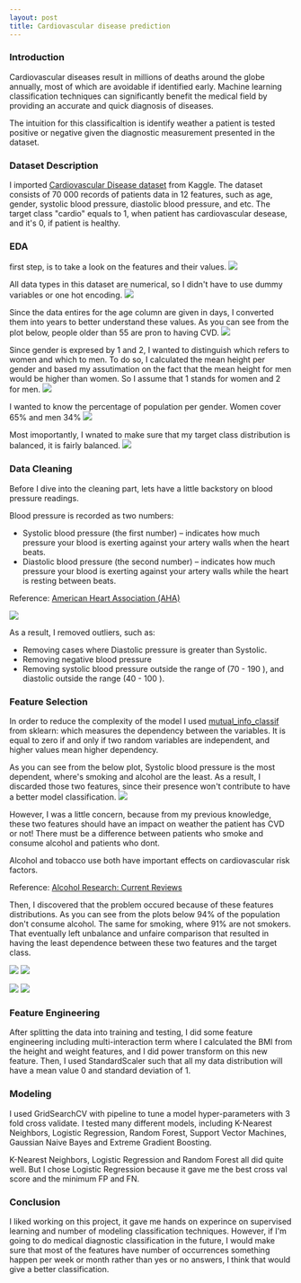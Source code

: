 ```yaml
---
layout: post
title: Cardiovascular disease prediction
---
```



### Introduction
Cardiovascular diseases result in millions of deaths around the globe annually, most of which are avoidable if identified early. Machine learning classification techniques can significantly benefit the medical field by providing an accurate and quick diagnosis of diseases.

The intuition for this classificaltion is identify weather a patient is tested positive or negative given the diagnostic measurement presented in the dataset.

### Dataset Description 
I imported [Cardiovascular Disease dataset](https://www.kaggle.com/sulianova/cardiovascular-disease-dataset) from Kaggle. 
The dataset consists of 70 000 records of patients data in 12 features, such as age, gender, systolic blood pressure, diastolic blood pressure, and etc. The target class "cardio" equals to 1, when patient has cardiovascular desease, and it's 0, if patient is healthy.

### EDA
first step, is to take a look on the features and their values. 
![](images/data_des.PNG)

All data types in this dataset are numerical, so I didn't have to use dummy variables or one hot encoding. 
![](images/info.PNG)

Since the data entires for the age column are given in days, I converted them into years to better understand these values.
As you can see from the plot below, people older than 55 are pron to having CVD. 
![](images/age_count.png)

Since gender is expresed by 1 and 2, I wanted to distinguish which refers to women and which to men.
To do so, I calculated the mean height per gender and based my assutimation on the fact that the mean height for men would be higher than women. 
So I assume that 1 stands for women and 2 for men. 
![](images/mean_height.PNG)

I wanted to know the percentage of population per gender. 
Women cover 65% and men 34%
![](images/gender.PNG)

Most imoportantly, I wnated to make sure that my target class distribution is balanced, it is fairly balanced.
![](images/class.png)

### Data Cleaning
Before I dive into the cleaning part, lets have a little backstory on blood pressure readings. 

Blood pressure is recorded as two numbers:
* Systolic blood pressure (the first number) – indicates how much pressure your blood is exerting against your artery walls when the heart beats.
* Diastolic blood pressure (the second number) – indicates how much pressure your blood is exerting against your artery walls while the heart is resting between beats.

Reference: [American Heart Association (AHA)](https://www.heart.org/en/health-topics/high-blood-pressure/understanding-blood-pressure-readings)

![](images/boold_pressure.gif)

As a result, I removed outliers, such as:
- Removing cases where Diastolic pressure is greater than Systolic.
- Removing negative blood pressure 
- Removing systolic blood pressure outside the range of (70 - 190 ), and diastolic outside the range (40 - 100 ).

### Feature Selection
In order to reduce the complexity of the model I used [mutual_info_classif](https://scikit-learn.org/stable/modules/generated/sklearn.feature_selection.mutual_info_classif.html) from sklearn: which measures the dependency between the variables. It is equal to zero if and only if two random variables are independent, and higher values mean higher dependency. 

As you can see from the below plot, Systolic blood pressure is the most dependent, where's smoking and alcohol are the least. As a result, I discarded those two features, since their presence won't contribute to have a better model classification. 
![](images/feature_impo.png)

However, I was a little concern, because from my previous knowledge, these two features should have an impact on weather the patient has CVD or not! There must be a difference between patients who smoke and consume alcohol and patients who dont.  


<div class="message">
  Alcohol and tobacco use both have important effects on cardiovascular risk factors. 
</div>


Reference: [Alcohol Research: Current Reviews](https://www.ncbi.nlm.nih.gov/pmc/articles/PMC6527044/)

Then, I discovered that the problem occured because of these features distributions. As you can see from the plots below 94% of the population don't consume alcohol. The same for smoking, where 91% are not smokers. That eventually left unbalance and unfaire comparison that resulted in having the least dependence between these two features and the target class. 

![](images/smoke_p.PNG) 
![](images/smoke_plt.PNG) 

![](images/alco_p.PNG)
![](images/alco_plt.PNG)

### Feature Engineering
After splitting the data into training and testing, I did some feature engineering including multi-interaction term where I calculated the BMI from the height and weight features, and I did power transform on this new feature. Then, I used StandardScaler such that all my data distribution will have a mean value 0 and standard deviation of 1.


### Modeling 
I used GridSearchCV with pipeline to tune a model hyper-parameters with 3 fold cross validate. I tested many different models, including K-Nearest Neighbors, Logistic Regression, Random Forest, Support Vector Machines, Gaussian Naive Bayes and Extreme Gradient Boosting. 

K-Nearest Neighbors, Logistic Regression and Random Forest all did quite well. But I chose Logistic Regression because it gave me the best cross val score and the minimum FP and FN. 

### Conclusion
I liked working on this project, it gave me hands on experince on supervised learning and number of modeling classification techniques. However, if I'm going to do medical diagnostic classification in the future, I would make sure that most of the features have number of occurrences something happen per week or month rather than yes or no answers, I think that would give a better classification.
